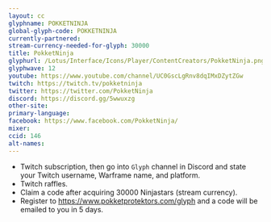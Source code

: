 ```yaml
---
layout: cc
glyphname: POKKETNINJA
global-glyph-code: POKKETNINJA
currently-partnered:
stream-currency-needed-for-glyph: 30000
title: PokketNinja
glyphurl: /Lotus/Interface/Icons/Player/ContentCreators/PokketNinja.png
glyphwave: 12
youtube: https://www.youtube.com/channel/UC0GscLgRnv8dqIMxDZytZGw
twitch: https://twitch.tv/pokketninja
twitter: https://twitter.com/PokketNinja
discord: https://discord.gg/5wwuxzg
other-site:
primary-language:
facebook: https://www.facebook.com/PokketNinja/
mixer:
ccid: 146
alt-names:
---
```

* Twitch subscription, then go into `Glyph` channel in Discord and state your Twitch username, Warframe name, and platform.
* Twitch raffles.
* Claim a code after acquiring 30000 Ninjastars (stream currency).
* Register to https://www.pokketprotektors.com/glyph and a code will be emailed to you in 5 days.
